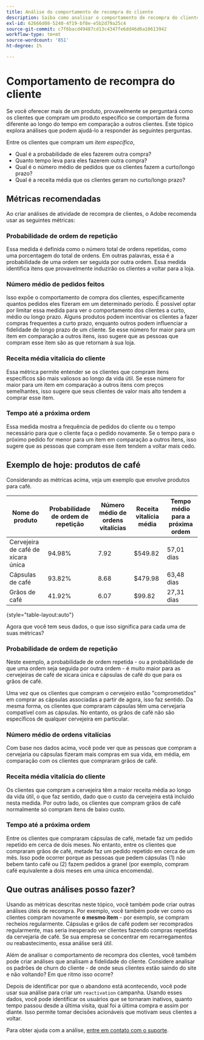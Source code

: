 ```yaml
---
title: Análise do comportamento de recompra do cliente
description: Saiba como analisar o comportamento de recompra do cliente.
exl-id: 62666d08-5240-4f19-bf8e-e5b2d79a25c4
source-git-commit: c7f6bacd49487cd13c4347fe6dd46d6a10613942
workflow-type: tm+mt
source-wordcount: '851'
ht-degree: 1%

---
```


# Comportamento de recompra do cliente

Se você oferecer mais de um produto, provavelmente se perguntará como os clientes que compram um produto específico se comportam de forma diferente ao longo do tempo em comparação a outros clientes. Este tópico explora análises que podem ajudá-lo a responder às seguintes perguntas.

Entre os clientes que compram um *item específico*,

* Qual é a probabilidade de eles fazerem outra compra?
* Quanto tempo leva para eles fazerem outra compra?
* Qual é o número médio de pedidos que os clientes fazem a curto/longo prazo?
* Qual é a receita média que os clientes geram no curto/longo prazo?

## Métricas recomendadas

Ao criar análises de atividade de recompra de clientes, o Adobe recomenda usar as seguintes métricas:

### Probabilidade de ordem de repetição

Essa medida é definida como o número total de ordens repetidas, como uma porcentagem do total de ordens. Em outras palavras, essa é a probabilidade de uma ordem ser seguida por outra ordem. Essa medida identifica itens que provavelmente induzirão os clientes a voltar para a loja.

### Número médio de pedidos feitos

Isso expõe o comportamento de compra dos clientes, especificamente quantos pedidos eles fizeram em um determinado período. É possível optar por limitar essa medida para ver o comportamento dos clientes a curto, médio ou longo prazo. Alguns produtos podem incentivar os clientes a fazer compras frequentes a curto prazo, enquanto outros podem influenciar a fidelidade de longo prazo de um cliente. Se esse número for maior para um item em comparação a outros itens, isso sugere que as pessoas que compram esse item são as que retornam à sua loja.

### Receita média vitalícia do cliente

Essa métrica permite entender se os clientes que compram itens específicos são mais valiosos ao longo da vida útil. Se esse número for maior para um item em comparação a outros itens com preços semelhantes, isso sugere que seus clientes de valor mais alto tendem a comprar esse item.

### Tempo até a próxima ordem

Essa medida mostra a frequência de pedidos do cliente ou o tempo necessário para que o cliente faça o pedido novamente. Se o tempo para o próximo pedido for menor para um item em comparação a outros itens, isso sugere que as pessoas que compram esse item tendem a voltar mais cedo.

## Exemplo de hoje: produtos de café

Considerando as métricas acima, veja um exemplo que envolve produtos para café.

| **Nome do produto** | **Probabilidade de ordem de repetição** | **Número médio de ordens vitalícias** | **Receita vitalícia média** | **Tempo médio para a próxima ordem** |
|-----|-----|-----|-----|-----|
| Cervejeira de café de xícara única | 94.98% | 7.92 | $549.82 | 57,01 dias |
| Cápsulas de café | 93.82% | 8.68 | $479.98 | 63,48 dias |
| Grãos de café | 41.92% | 6.07 | $99.82 | 27,31 dias |

{style="table-layout:auto"}

Agora que você tem seus dados, o que isso significa para cada uma de suas métricas?

### Probabilidade de ordem de repetição

Neste exemplo, a probabilidade de ordem repetida - ou a probabilidade de que uma ordem seja seguida por outra ordem - é muito maior para as cervejeiras de café de xícara única e cápsulas de café do que para os grãos de café.

Uma vez que os clientes que compram o cervejeiro estão &quot;comprometidos&quot; em comprar as cápsulas associadas a partir de agora, isso faz sentido. Da mesma forma, os clientes que compraram cápsulas têm uma cervejaria compatível com as cápsulas. No entanto, os grãos de café não são específicos de qualquer cervejeira em particular.

### Número médio de ordens vitalícias

Com base nos dados acima, você pode ver que as pessoas que compram a cervejaria ou cápsulas fizeram mais compras em sua vida, em média, em comparação com os clientes que compraram grãos de café.

### Receita média vitalícia do cliente

Os clientes que compram a cervejeira têm a maior receita média ao longo da vida útil, o que faz sentido, dado que o custo da cervejeira está incluído nesta medida. Por outro lado, os clientes que compram grãos de café normalmente só compram itens de baixo custo.

### Tempo até a próxima ordem

Entre os clientes que compraram cápsulas de café, metade faz um pedido repetido em cerca de dois meses. No entanto, entre os clientes que compraram grãos de café, metade faz um pedido repetido em cerca de um mês. Isso pode ocorrer porque as pessoas que pedem cápsulas (1) não bebem tanto café ou (2) fazem pedidos a granel (por exemplo, compram café equivalente a dois meses em uma única encomenda).

## Que outras análises posso fazer?

Usando as métricas descritas neste tópico, você também pode criar outras análises úteis de recompra. Por exemplo, você também pode ver como os clientes compram novamente **o mesmo item** - por exemplo, se compram recheios regularmente. Cápsulas e grãos de café podem ser recomprados regularmente, mas seria inesperado ver clientes fazendo compras repetidas da cervejaria de café. Se sua empresa se concentrar em recarregamentos ou reabastecimento, essa análise será útil.

Além de analisar o comportamento de recompra dos clientes, você também pode criar análises que analisam a fidelidade do cliente. Considere analisar os padrões de churn do cliente - de onde seus clientes estão saindo do site e não voltando? Em que ritmo isso ocorre?

Depois de identificar por que o abandono está acontecendo, você pode usar sua análise para criar um `reactivation` campanha. Usando esses dados, você pode identificar os usuários que se tornaram inativos, quanto tempo passou desde a última visita, qual foi a última compra e assim por diante. Isso permite tomar decisões acionáveis que motivam seus clientes a voltar.

Para obter ajuda com a análise, [entre em contato com o suporte](https://experienceleague.adobe.com/docs/commerce-knowledge-base/kb/troubleshooting/miscellaneous/mbi-service-policies.html).
